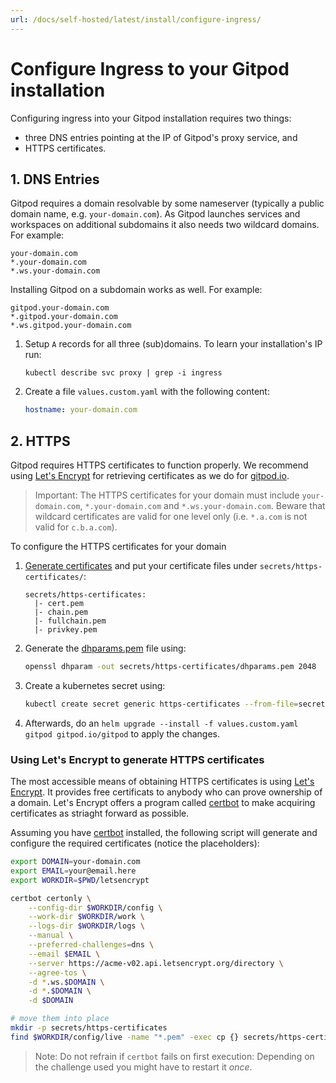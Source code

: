 ```yaml
---
url: /docs/self-hosted/latest/install/configure-ingress/
---
```


# Configure Ingress to your Gitpod installation

Configuring ingress into your Gitpod installation requires two things:
 - three DNS entries pointing at the IP of Gitpod's proxy service, and
 - HTTPS certificates.

## 1. DNS Entries
Gitpod requires a domain resolvable by some nameserver (typically a public domain name, e.g. `your-domain.com`).
As Gitpod launches services and workspaces on additional subdomains it also needs two wildcard domains.
For example:

    your-domain.com
    *.your-domain.com
    *.ws.your-domain.com

Installing Gitpod on a subdomain works as well. For example:

    gitpod.your-domain.com
    *.gitpod.your-domain.com
    *.ws.gitpod.your-domain.com

 1. Setup `A` records for all three (sub)domains. To learn your installation's IP run:
    ```
    kubectl describe svc proxy | grep -i ingress
    ```

 2. Create a file `values.custom.yaml` with the following content:
    ```yaml
    hostname: your-domain.com
    ```

## 2. HTTPS
Gitpod requires HTTPS certificates to function properly. We recommend using [Let's Encrypt](https://letsencrypt.org/) for retrieving certificates as we do for [gitpod.io](https://gitpod.io).

> Important: The HTTPS certificates for your domain must include `your-domain.com`, `*.your-domain.com` and `*.ws.your-domain.com`. Beware that wildcard certificates are valid for one level only (i.e. `*.a.com` is not valid for `c.b.a.com`).

To configure the HTTPS certificates for your domain
 1. [Generate certificates](#using-let-s-encrypt) and put your certificate files under `secrets/https-certificates/`:
    ```
    secrets/https-certificates:
      |- cert.pem
      |- chain.pem
      |- fullchain.pem
      |- privkey.pem
    ```
 2. Generate the [dhparams.pem](https://security.stackexchange.com/questions/94390/whats-the-purpose-of-dh-parameters) file using:
    ```bash
    openssl dhparam -out secrets/https-certificates/dhparams.pem 2048
    ```
 3. Create a kubernetes secret using:
    ```bash
    kubectl create secret generic https-certificates --from-file=secrets/https-certificates
    ```
 4. Afterwards, do an `helm upgrade --install -f values.custom.yaml gitpod gitpod.io/gitpod` to apply the changes.
 

### Using Let's Encrypt to generate HTTPS certificates

The most accessible means of obtaining HTTPS certificates is using [Let's Encrypt](https://letsencrypt.org/). It provides free certificats to anybody who can prove ownership of a domain.
Let's Encrypt offers a program called [certbot](https://certbot.eff.org/) to make acquiring certificates as striaght forward as possible.

Assuming you have [certbot](https://certbot.eff.org/) installed, the following script will generate and configure the required certificates (notice the placeholders):
```bash
export DOMAIN=your-domain.com
export EMAIL=your@email.here
export WORKDIR=$PWD/letsencrypt

certbot certonly \
    --config-dir $WORKDIR/config \
    --work-dir $WORKDIR/work \
    --logs-dir $WORKDIR/logs \
    --manual \
    --preferred-challenges=dns \
    --email $EMAIL \
    --server https://acme-v02.api.letsencrypt.org/directory \
    --agree-tos \
    -d *.ws.$DOMAIN \
    -d *.$DOMAIN \
    -d $DOMAIN

# move them into place
mkdir -p secrets/https-certificates
find $WORKDIR/config/live -name "*.pem" -exec cp {} secrets/https-certificates \;
```

 > Note: Do not refrain if `certbot` fails on first execution: Depending on the challenge used you might have to restart it _once_.